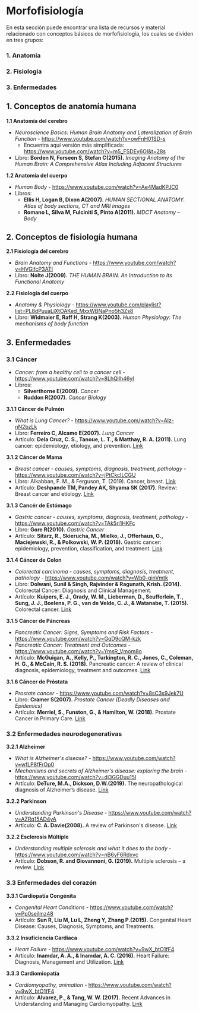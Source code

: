 # Morfofisiología 

En esta sección puede encontrar una lista de recursos y material relacionado con conceptos básicos de morfofisiología, los cuales se dividen en tres grupos:

### **1. Anatomía**

### **2. Fisiología**

### **3. Enfermedades**

## 1. Conceptos de anatomía humana

**1.1 Anatomía del cerebro**
* *Neuroscience Basics: Human Brain Anatomy and Lateralization of Brain Function* - https://www.youtube.com/watch?v=owFnH01SD-s
  * Encuentra aquí versión más simplificada: https://www.youtube.com/watch?v=m5_FSDEy6OI&t=28s
* Libro: **Borden N, Forseen S, Stefan C(2015).** *Imaging Anatomy of the Human Brain: A Comprehensive Atlas Including Adjacent Structures*

**1.2 Anatomía del cuerpo**
* *Human Body* - https://www.youtube.com/watch?v=Ae4MadKPJC0
* Libros: 
  * **Ellis H, Logan B, Dixon A(2007).** *HUMAN SECTIONAL ANATOMY. Atlas of body sections, CT and MRI images*
  * **Romano L, Silva M, Fulciniti S, Pinto A(2011).** *MDCT Anatomy – Body*

## 2. Conceptos de fisiología humana

**2.1 Fisiología del cerebro**
* *Brain Anatomy and Functions* - https://www.youtube.com/watch?v=HVGlfcP3ATI
* Libro: **Nolte J(2009).** *THE HUMAN BRAIN. An Introduction to Its Functional Anatomy*

**2.2 Fisiología del cuerpo**
* *Anatomy & Physiology* - https://www.youtube.com/playlist?list=PL8dPuuaLjXtOAKed_MxxWBNaPno5h3Zs8
* Libro: **Widmaier E, Raff H, Strang K(2003).** *Human Physiology: The mechanisms of body function*

## 3. Enfermedades

### **3.1 Cáncer**
* *Cancer: from a healthy cell to a cancer cell* - https://www.youtube.com/watch?v=8LhQllh46yI
* Libros:
  * **Silverthorne E(2009).** *Cancer*
  * **Ruddon R(2007).** *Cancer Biology*

**3.1.1 Cáncer de Pulmón**
* *What is Lung Cancer?* - https://www.youtube.com/watch?v=AIz-nN2bzLk
* Libro: **Ferreiro C, Alcamo E(2007).** *Lung Cancer*
* Artículo: **Dela Cruz, C. S., Tanoue, L. T., & Matthay, R. A. (2011).** Lung cancer: epidemiology, etiology, and prevention. <a href="https://doi.org/10.1016/j.ccm.2011.09.001">Link</a>

**3.1.2 Cáncer de Mama**
* *Breast cancer - causes, symptoms, diagnosis, treatment, pathology* - https://www.youtube.com/watch?v=jPtCkcILCGU
* Libro: Alkabban, F. M., & Ferguson, T. (2019). Cancer, breast. <a href="https://www.ncbi.nlm.nih.gov/books/NBK482286/">Link</a> 
* Artículo: **Deshpande TM, Pandey AK, Shyama SK (2017).** Review: Breast cancer and etiology. <a href="https://www.oatext.com/pdf/TiM-17-110.pdf">Link</a>

**3.1.3 Cancér de Estómago**
* *Gastric cancer - causes, symptoms, diagnosis, treatment, pathology* - https://www.youtube.com/watch?v=TAk5ri1HKFc
* Libro: **Gore R(2010).** *Gastric Cancer*
* Artículo: **Sitarz, R., Skierucha, M., Mielko, J., Offerhaus, G., Maciejewski, R., & Polkowski, W. P. (2018).** Gastric cancer: epidemiology, prevention, classification, and treatment. <a href="https://doi.org/10.2147/CMAR.S149619">Link</a> 

**3.1.4 Cáncer de Colon**
* *Colorectal carcinoma - causes, symptoms, diagnosis, treatment, pathology* - https://www.youtube.com/watch?v=Wb0-ginVmtk
* Libro: **Dolwani, Sunil & Singh, Rajvinder & Ragunath, Krish. (2014).** Colorectal Cancer: Diagnosis and Clinical Management.
* Artículo: **Kuipers, E. J., Grady, W. M., Lieberman, D., Seufferlein, T., Sung, J. J., Boelens, P. G., van de Velde, C. J., & Watanabe, T. (2015).** Colorectal cancer. <a href="https://doi.org/10.1038/nrdp.2015.65">Link</a> 

**3.1.5 Cáncer de Páncreas**
* *Pancreatic Cancer: Signs, Symptoms and Risk Factors* - https://www.youtube.com/watch?v=GqD9cQM-kzk
* *Pancreatic Cancer: Treatment and Outcomes* - https://www.youtube.com/watch?v=YmsR_Vmom8o
* Artículo: **McGuigan, A., Kelly, P., Turkington, R. C., Jones, C., Coleman, H. G., & McCain, R. S. (2018).** Pancreatic cancer: A review of clinical diagnosis, epidemiology, treatment and outcomes. <a href="https://doi.org/10.3748/wjg.v24.i43.4846">Link</a>

**3.1.6 Cáncer de Próstata**
* *Prostate cancer* - https://www.youtube.com/watch?v=8sC3s9Jek7U
* Libro: **Cramer S(2007).** *Prostate Cancer (Deadly Diseases and Epidemics)*
* Artículo: **Merriel, S., Funston, G., & Hamilton, W. (2018).** Prostate Cancer in Primary Care. <a href="https://doi.org/10.1007/s12325-018-0766-1">Link</a>

### **3.2 Enfermedades neurodegenerativas**

**3.2.1 Alzheimer**
* *What is Alzheimer's disease?* - https://www.youtube.com/watch?v=wfLP8fFrOp0
* *Mechanisms and secrets of Alzheimer's disease: exploring the brain* - https://www.youtube.com/watch?v=dj3GGDuu15I
* Artículo: **DeTure, M.A., Dickson, D.W.(2019).** The neuropathological diagnosis of Alzheimer’s disease. <a href="https://doi.org/10.1186/s13024-019-0333-5">Link</a>

**3.2.2 Parkinson**
* *Understanding Parkinson's Disease* - https://www.youtube.com/watch?v=AZRq15AD4yA
* Artículo: **C. A. Davie(2008).** A review of Parkinson's disease. <a href="https://doi.org/10.1093/bmb/ldn013">Link</a>

**3.2.2 Esclerosis Múltiple**
* *Understanding multiple sclerosis and what it does to the body* - https://www.youtube.com/watch?v=nB6yF6Rdxvc
* Artículo: **Dobson, R. and Giovannoni, G. (2019).** Multiple sclerosis – a review. <a href="https://doi.org/10.1111/ene.13819">Link</a>

### **3.3 Enfermedades del corazón**

**3.3.1 Cardiopatía Congénita**
* *Congenital Heart Conditions* - https://www.youtube.com/watch?v=Pp0sejlmz48 
* Artículo: **Sun R, Liu M, Lu L, Zheng Y, Zhang P.(2015).** Congenital Heart Disease: Causes, Diagnosis, Symptoms, and Treatments.

**3.3.2 Insuficiencia Cardiaca**
* *Heart Failure* - https://www.youtube.com/watch?v=9wX_btO1fF4
* Artículo: **Inamdar, A. A., & Inamdar, A. C. (2016).** Heart Failure: Diagnosis, Management and Utilization. <a href="https://doi.org/10.3390/jcm5070062">Link</a>

**3.3.3 Cardiomiopatía**
* *Cardiomyopathy, animation* - https://www.youtube.com/watch?v=9wX_btO1fF4
* Artículo: **Alvarez, P., & Tang, W. W. (2017).** Recent Advances in Understanding and Managing Cardiomyopathy. <a href="https://doi.org/10.12688/f1000research.11669.1">Link</a>




